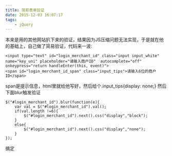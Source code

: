 ```yaml
---
title: 简易表单验证
date: 2015-12-03 16:07:17
tags:
	- jQuery
---
```

本来是用的其他网站扒下来的验证，结果因为JS压缩问题无法实现，于是就在他的基础上，自己做了简易验证，代码来一波:
```
<input type="text" id="login_merchant_id" class="input input_white" name="key_uni" placeholder="请输入商户ID"  autocomplete="off"  onkeypress="return handleEnter(this, event)">
<span id="login_merchant_id_span" class="input_tips">请输入6位的商户ID</span>
```
span是提示信息，html里就给他写好，然后给个.input_tips{display: none;}
然后下面blur触发验证
```
$("#login_merchant_id").blur(function(e){
	var val = $("#login_merchant_id").val();
	if(val.length !=6){
		$("#login_merchant_id").next().css("display","block");
	}
	else{
		$("#login_merchant_id").next().css("display","none");
	}
});
```

搞定
